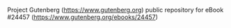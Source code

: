 Project Gutenberg (https://www.gutenberg.org) public repository for eBook #24457 (https://www.gutenberg.org/ebooks/24457)
